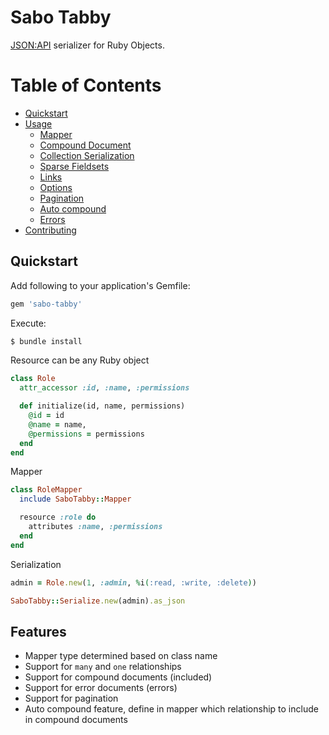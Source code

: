 # Sabo Tabby

[JSON:API](http://jsonapi.org/) serializer for Ruby Objects.

# Table of Contents

* [Quickstart](#quickstart)
* [Usage](#usage)
  * [Mapper](#mapper)
  * [Compound Document](#compound-document)
  * [Collection Serialization](#collection-serialization)
  * [Sparse Fieldsets](#sparse-fieldsets)
  * [Links](#links)
  * [Options](#options)
  * [Pagination](#pagination)
  * [Auto compound](#auto-compound)
  * [Errors](#errors)
* [Contributing](#contributing)


## Quickstart

Add following to your application's Gemfile:

```ruby
gem 'sabo-tabby'
```

Execute:

```bash
$ bundle install
```

Resource can be any Ruby object

```ruby
class Role
  attr_accessor :id, :name, :permissions

  def initialize(id, name, permissions)
    @id = id
    @name = name,
    @permissions = permissions
  end
end
```

Mapper

```ruby
class RoleMapper
  include SaboTabby::Mapper

  resource :role do
    attributes :name, :permissions
  end
end
```

Serialization

```ruby
admin = Role.new(1, :admin, %i(:read, :write, :delete))

SaboTabby::Serialize.new(admin).as_json
```



## Features

* Mapper type determined based on class name
* Support for `many` and `one` relationships
* Support for compound documents (included)
* Support for error documents (errors)
* Support for pagination
* Auto compound feature, define in mapper which relationship to include in compound documents


